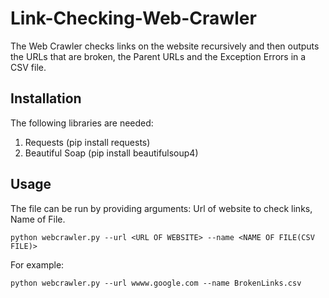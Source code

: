 # Link-Checking-Web-Crawler
The Web Crawler checks links on the website recursively and then outputs the URLs that are broken, the Parent URLs and the Exception Errors in a CSV file.
## Installation
The following libraries are needed:
1. Requests (pip install requests)
2. Beautiful Soap (pip install beautifulsoup4)
## Usage
The file can be run by providing arguments: Url of website to check links, Name of File.
```
python webcrawler.py --url <URL OF WEBSITE> --name <NAME OF FILE(CSV FILE)>
```
For example:
```
python webcrawler.py --url wwww.google.com --name BrokenLinks.csv
```
